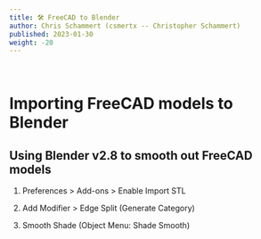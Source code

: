 ```yaml
---
title: 🛠️ FreeCAD to Blender
author: Chris Schammert (csmertx -- Christopher Schammert)
published: 2023-01-30
weight: -20
---
```


<br />

# Importing FreeCAD models to Blender

## Using Blender v2.8 to smooth out FreeCAD models

1. Preferences > Add-ons > Enable Import STL

2. Add Modifier > Edge Split (Generate Category)

3. Smooth Shade (Object Menu: Shade Smooth)
